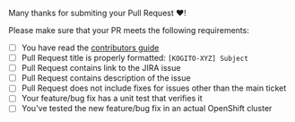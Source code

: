 Many thanks for submiting your Pull Request :heart:! 

Please make sure that your PR meets the following requirements:

- [ ] You have read the [contributors guide](CONTRIBUTING.MD#sending-a-pull-request)
- [ ] Pull Request title is properly formatted: `[KOGITO-XYZ] Subject`
- [ ] Pull Request contains link to the JIRA issue
- [ ] Pull Request contains description of the issue
- [ ] Pull Request does not include fixes for issues other than the main ticket
- [ ] Your feature/bug fix has a unit test that verifies it
- [ ] You've tested the new feature/bug fix in an actual OpenShift cluster